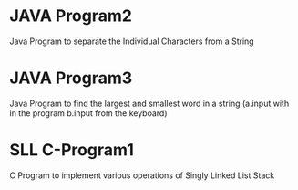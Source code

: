 # JAVA Program2
Java Program to separate the Individual Characters from a String
# JAVA Program3
Java Program to find the largest and smallest word in a string (a.input with in the program b.input from the keyboard)
# SLL C-Program1
C Program to implement various operations of Singly Linked List Stack
